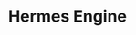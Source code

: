 ---
codehost: https://github.com/https://github.com/facebook/hermes
logohandle: hermesenginedev
sort: hermesengine
title: Hermes Engine
twitter: https://x.com/HermesEngine
website: https://hermesengine.dev/
---